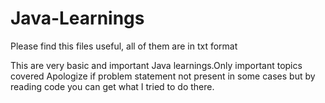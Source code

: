 # Java-Learnings


Please find this files useful, all of them are in txt format

This are very basic and important Java learnings.Only important topics covered
Apologize if problem statement not present in some cases but by reading code you can get what I tried to do there.
